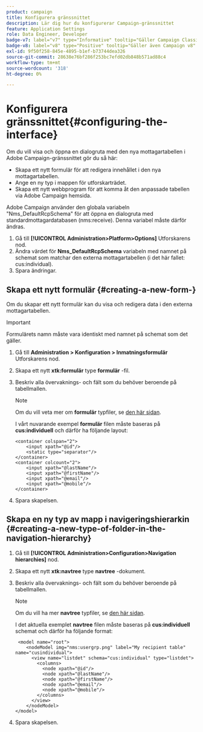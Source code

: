 ```yaml
---
product: campaign
title: Konfigurera gränssnittet
description: Lär dig hur du konfigurerar Campaign-gränssnittet
feature: Application Settings
role: Data Engineer, Developer
badge-v7: label="v7" type="Informative" tooltip="Gäller Campaign Classic v7"
badge-v8: label="v8" type="Positive" tooltip="Gäller även Campaign v8"
exl-id: 9f50f258-845e-4895-b1ef-b73744dea326
source-git-commit: 28638e76bf286f253bc7efd02db848b571ad88c4
workflow-type: tm+mt
source-wordcount: '318'
ht-degree: 0%

---
```


# Konfigurera gränssnittet{#configuring-the-interface}

Om du vill visa och öppna en dialogruta med den nya mottagartabellen i Adobe Campaign-gränssnittet gör du så här:

* Skapa ett nytt formulär för att redigera innehållet i den nya mottagartabellen.
* Ange en ny typ i mappen för utforskarträdet.
* Skapa ett nytt webbprogram för att komma åt den anpassade tabellen via Adobe Campaign hemsida.

Adobe Campaign använder den globala variabeln &quot;Nms_DefaultRcpSchema&quot; för att öppna en dialogruta med standardmottagardatabasen (nms:receive). Denna variabel måste därför ändras.

1. Gå till **[!UICONTROL Administration>Platform>Options]** Utforskarens nod.
1. Ändra värdet för **Nms_DefaultRcpSchema** variabeln med namnet på schemat som matchar den externa mottagartabellen (i det här fallet: cus:individual).
1. Spara ändringar.

## Skapa ett nytt formulär {#creating-a-new-form-}

Om du skapar ett nytt formulär kan du visa och redigera data i den externa mottagartabellen.

>[!IMPORTANT]
>
>Formulärets namn måste vara identiskt med namnet på schemat som det gäller.

1. Gå till **Administration > Konfiguration > Inmatningsformulär** Utforskarens nod.
1. Skapa ett nytt **xtk:formulär** type **formulär** -fil.
1. Beskriv alla övervaknings- och fält som du behöver beroende på tabellmallen.

   >[!NOTE]
   >
   >Om du vill veta mer om **formulär** typfiler, se [den här sidan](../../configuration/using/identifying-a-form.md).

   I vårt nuvarande exempel **formulär** filen måste baseras på **cus:individuell** och därför ha följande layout:

   ```
   <container colspan="2">
       <input xpath="@id"/>
       <static type="separator"/>
   </container>
   <container colcount="2">
       <input xpath="@lastName"/>
       <input xpath="@firstName"/>
       <input xpath="@email"/>
       <input xpath="@mobile"/>
   </container> 
   ```

1. Spara skapelsen.

## Skapa en ny typ av mapp i navigeringshierarkin {#creating-a-new-type-of-folder-in-the-navigation-hierarchy}

1. Gå till **[!UICONTROL Administration>Configuration>Navigation hierarchies]** nod.
1. Skapa ett nytt **xtk:navtree** type **navtree** -dokument.
1. Beskriv alla övervaknings- och fält som du behöver beroende på tabellmallen.

   >[!NOTE]
   >
   >Om du vill ha mer **navtree** typfiler, se [den här sidan](../../platform/using/adobe-campaign-explorer.md#about-navigation-hierarchy).

   I det aktuella exemplet **navtree** filen måste baseras på **cus:individuell** schemat och därför ha följande format:

   ```
    <model name="root">
       <nodeModel img="nms:usergrp.png" label="My recipient table" name="cusindividual">
         <view name="listdet" schema="cus:individual" type="listdet">
           <columns>
             <node xpath="@id"/>
             <node xpath="@lastName"/>
             <node xpath="@firstName"/>
             <node xpath="@email"/>
             <node xpath="@mobile"/>
           </columns>
         </view>
       </nodeModel>
   </model>
   ```

1. Spara skapelsen.
